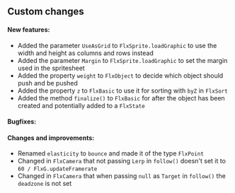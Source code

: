 Custom changes
------------------------------
#### New features:
- Added the parameter `UseAsGrid` to `FlxSprite.loadGraphic` to use the width and height as columns and rows instead
- Added the parameter `Margin` to `FlxSprite.loadGraphic` to set the margin used in the spritesheet
- Added the property `weight` to `FlxObject` to decide which object should push and be pushed
- Added the property `z` to `FlxBasic` to use it for sorting with `byZ` in `FlxSort`
- Added the method `finalize()` to `FlxBasic` for after the object has been created and potentially added to a `FlxState` 

#### Bugfixes:

#### Changes and improvements:
- Renamed `elasticity` to `bounce` and made it of the type `FlxPoint`
- Changed in `FlxCamera` that not passing `Lerp` in `follow()` doesn't set it to `60 / FlxG.updateFramerate`
- Changed in `FlxCamera` that when passing `null` as `Target` in `follow()` the `deadzone` is not set
